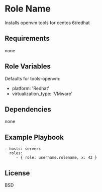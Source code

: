 Role Name
=========

Installs openvm tools for centos 6/redhat

Requirements
------------

none

Role Variables
--------------
Defaults for tools-openvm:

- platform: 'Redhat'
- virtualization_type: 'VMware'

Dependencies
------------
none

Example Playbook
----------------
    - hosts: servers
      roles:
         - { role: username.rolename, x: 42 }

License
-------

BSD
